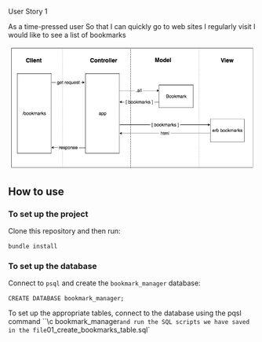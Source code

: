 User Story 1

As a time-pressed user
So that I can quickly go to web sites I regularly visit
I would like to see a list of bookmarks

![](Domain.png)

## How to use
### To set up the project
Clone this repository and then run:
```
bundle install
```

### To set up the database

Connect to `psql` and create the `bookmark_manager` database:

```
CREATE DATABASE bookmark_manager;
```

To set up the appropriate tables, connect to the database using the pqsl command ``\c bookmark_manager` and run the SQL scripts we have saved in the file `01_create_bookmarks_table.sql`
